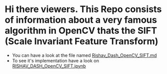 # Hi there viewers. This Repo consists of information about a very famous algorithm in OpenCV thats the SIFT (Scale Invariant Feature Transform)
- You can have a look at the file named [Rishav_Dash_OpenCV_SIFT.md][md]
- To see it's implementation have a look on [RISHAV_DASH_OpenCV_SIFT.ipynb][ipynb]




[md]: https://github.com/Rishav-hub/RISHAV_DASH_OpenCV_SIFT/blob/master/Rishav_Dash_OpenCV_SIFT.md
[ipynb]: https://github.com/Rishav-hub/RISHAV_DASH_OpenCV_SIFT/blob/master/RISHAV_DASH_OpenCV_SIFT.ipynb
